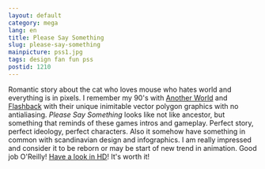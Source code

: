 ```yaml
---
layout: default
category: mega
lang: en
title: Please Say Something
slug: please-say-something
mainpicture: pss1.jpg
tags: design fan fun pss 
postid: 1210
---
```



Romantic story about the cat who loves mouse who hates world and everything is in pixels. I remember my 90's with [Another World](http://en.wikipedia.org/wiki/Another_World_(video_game)) and [Flashback](http://en.wikipedia.org/wiki/Flashback:_The_Quest_for_Identity) with their unique inimitable vector polygon graphics with no antialiasing. <i>Please Say Something</i> looks like not like ancestor, but something that reminds of these games intros and gameplay. Perfect story, perfect ideology, perfect characters. Also it somehow have something in common with scandinavian design and infographics. I am really impressed and consider it to be reborn or may be start of new trend in animation. Good job O'Reilly! [Have a look in HD](http://www.vimeo.com/3388129)! It's worth it!